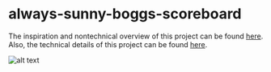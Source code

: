 # always-sunny-boggs-scoreboard


The inspiration and nontechnical overview of this project can be found [here](https://medium.com/@justinshawngerber/beer-scoreboard-part-1-of-2-b58f9a3631aa).
Also, the technical details of this project can be found [here](https://medium.com/@justinshawngerber/beer-scoreboard-part-2-of-2-faedfc3c0858).

![alt text](https://github.com/Justbeingjustin/always-sunny-boggs-scoreboard/blob/master/Scoreboard.JPG)
